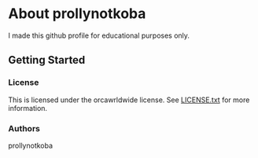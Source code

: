 About prollynotkoba
==========================

I made this github profile for educational purposes only.

Getting Started
---------------


### License

This is licensed under the orcawrldwide license. See [LICENSE.txt](LICENSE.txt) for more information.

### Authors

prollynotkoba


